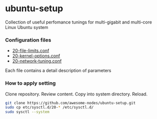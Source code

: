 # ubuntu-setup
Collection of useful perfomance tunings for multi-gigabit and multi-core Linux Ubuntu system


### Configuration files
- [20-file-limits.conf](etc/sysctl.d/20-file-limits.conf)
- [20-kernel-options.conf](etc/sysctl.d/20-kernel-options.conf)
- [20-network-tuning.conf](etc/sysctl.d/20-network-tuning.conf)

Each file contains a detail description of parameters

### How to apply setting

Clone repository. Review content. Copy into system directory. Reload.

```bash
git clone https://github.com/awesome-nodes/ubuntu-setup.git
sudo cp etc/sysctl.d/20-* /etc/sysctl.d/
sudo sysctl --system
```
